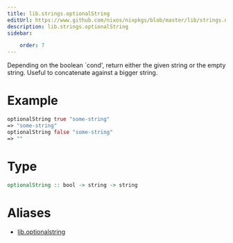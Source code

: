 ```yaml
---
title: lib.strings.optionalString
editUrl: https://www.github.com/nixos/nixpkgs/blob/master/lib/strings.nix#L347C5
description: lib.strings.optionalString
sidebar:

    order: 7
---
```


Depending on the boolean `cond', return either the given string
or the empty string. Useful to concatenate against a bigger string.

# Example

```nix
optionalString true "some-string"
=> "some-string"
optionalString false "some-string"
=> ""
```

# Type

```haskell
optionalString :: bool -> string -> string
```


# Aliases

- [lib.optionalstring](/nix-doc-comments/reference/lib/lib-optionalstring)


